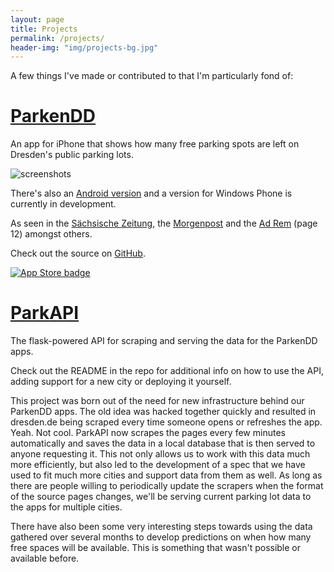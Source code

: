 ```yaml
---
layout: page
title: Projects
permalink: /projects/
header-img: "img/projects-bg.jpg"
---
```


A few things I've made or contributed to that I'm particularly fond of:

# [ParkenDD](http://jkliemann.de/parkendd/)

An app for iPhone that shows how many free parking spots are left on Dresden's public parking lots.

![screenshots](http://parkendd.kilian.io/images/screenshots.png)

There's also an [Android version](http://jkliemann.de/parkendd/) and a version for Windows Phone is currently in development.

As seen in the [Sächsische Zeitung](http://www.sz-online.de/nachrichten/studenten-helfen-bei-der-parkplatzsuche-3128007.html), the [Morgenpost](https://mopo24.de/nachrichten/dresden-kilian-keoltzsch-parken-dd-app-6754) and the [Ad Rem](http://apps.ad-rem.de/epaper/DMV_ADD_20150715_gesamt.pdf) (page 12) amongst others.

Check out the source on [GitHub](https://github.com/kiliankoe/parkendd).

[![App Store badge](http://parkendd.kilian.io/images/badge_small.svg)](https://itunes.apple.com/de/app/parkendd/id957165041)


# [ParkAPI](https://github.com/offenesdresden/ParkAPI)

The flask-powered API for scraping and serving the data for the ParkenDD apps.

Check out the README in the repo for additional info on how to use the API, adding support for a new city or deploying it yourself.

This project was born out of the need for new infrastructure behind our ParkenDD apps. The old idea was hacked together quickly and resulted in dresden.de being scraped every time someone opens or refreshes the app. Yeah. Not cool.
ParkAPI now scrapes the pages every few minutes automatically and saves the data in a local database that is then served to anyone requesting it. This not only allows us to work with this data much more efficiently, but also led to the development of a spec that we have used to fit much more cities and support data from them as well. As long as there are people willing to periodically update the scrapers when the format of the source pages changes, we'll be serving current parking lot data to the apps for multiple cities.

There have also been some very interesting steps towards using the data gathered over several months to develop predictions on when how many free spaces will be available. This is something that wasn't possible or available before.
